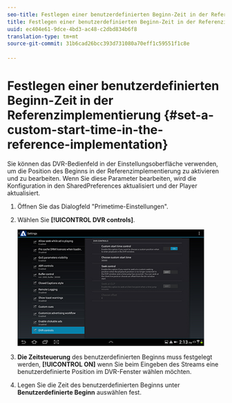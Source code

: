 ```yaml
---
seo-title: Festlegen einer benutzerdefinierten Beginn-Zeit in der Referenzimplementierung
title: Festlegen einer benutzerdefinierten Beginn-Zeit in der Referenzimplementierung
uuid: ec404e61-9dce-4bd3-ac48-c2dbd834b6f8
translation-type: tm+mt
source-git-commit: 31b6cad26bcc393d731080a70eff1c59551f1c8e

---
```



# Festlegen einer benutzerdefinierten Beginn-Zeit in der Referenzimplementierung {#set-a-custom-start-time-in-the-reference-implementation}

Sie können das DVR-Bedienfeld in der Einstellungsoberfläche verwenden, um die Position des Beginns in der Referenzimplementierung zu aktivieren und zu bearbeiten. Wenn Sie diese Parameter bearbeiten, wird die Konfiguration in den SharedPreferences aktualisiert und der Player aktualisiert.

1. Öffnen Sie das Dialogfeld &quot;Primetime-Einstellungen&quot;.
1. Wählen Sie **[!UICONTROL DVR controls]**.

   <!--<a id="fig_5C7A4E8F0390404F97E667364DB8B0A6"></a>-->

   ![](assets/dvr-configuration.jpg)

1. **Die Zeitsteuerung** des benutzerdefinierten Beginns muss festgelegt werden, **[!UICONTROL ON]** wenn Sie beim Eingeben des Streams eine benutzerdefinierte Position im DVR-Fenster wählen möchten.
1. Legen Sie die Zeit des benutzerdefinierten Beginns unter **Benutzerdefinierte Beginn** auswählen fest.
